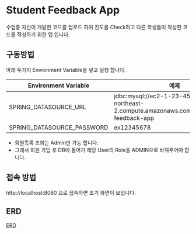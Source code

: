 # Student Feedback App

수업중 자신이 개발한 코드를 업로드 하여 진도를 Check하고 다른 학생들이 작성한 코드를 작성하기 위한 앱 입니다.



## 구동방법

아래 두가지 Envronment Variable을 넣고 실행 합니다.

| Environment Variable       | 예제                                                         |      |
| -------------------------- | ------------------------------------------------------------ | ---- |
| SPRING_DATASOURCE_URL      | jdbc:mysql://ec2-1-23-456-789.ap-northeast-2.compute.amazonaws.com:3306/student-feedback-app |      |
| SPRING_DATASOURCE_PASSWORD | ex12345678                                                   |      |



- 회원목록 조회는 Admin만 가능 합니다.
- 그래서 회원 가입 후 DB에 들어가 해당 User의 Role을 ADMIN으로 바꿔주어야 합니다.

## 접속 방법

http://localhost:8080 으로 접속하면 초기 화면이 보입니다.



## ERD

[ERD](https://app.diagrams.net/#G1Vh3notO6oMFYSy4GcQSlctRlbKeuyoHX)

